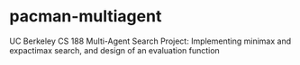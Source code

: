 # pacman-multiagent
 UC Berkeley CS 188 Multi-Agent Search Project: Implementing minimax and expactimax search, and design of an evaluation function
